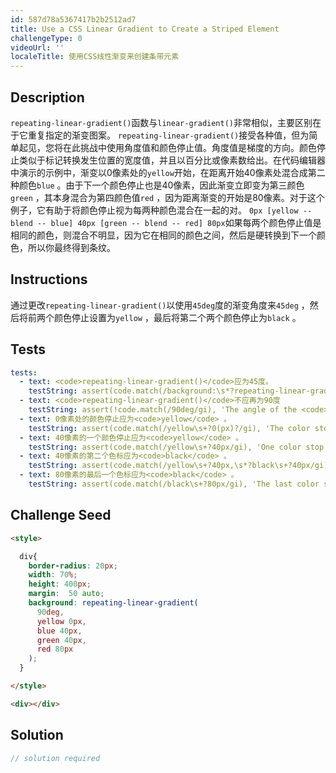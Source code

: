 ```yaml
---
id: 587d78a5367417b2b2512ad7
title: Use a CSS Linear Gradient to Create a Striped Element
challengeType: 0
videoUrl: ''
localeTitle: 使用CSS线性渐变来创建条带元素
---
```


## Description
<section id="description"> <code>repeating-linear-gradient()</code>函数与<code>linear-gradient()</code>非常相似，主要区别在于它重复指定的渐变图案。 <code>repeating-linear-gradient()</code>接受各种值，但为简单起见，您将在此挑战中使用角度值和颜色停止值。角度值是梯度的方向。颜色停止类似于标记转换发生位置的宽度值，并且以百分比或像素数给出。在代码编辑器中演示的示例中，渐变以0像素处的<code>yellow</code>开始，在距离开始40像素处混合成第二种颜色<code>blue</code> 。由于下一个颜色停止也是40像素，因此渐变立即变为第三颜色<code>green</code> ，其本身混合为第四颜色值<code>red</code> ，因为距离渐变的开始是80像素。对于这个例子，它有助于将颜色停止视为每两种颜色混合在一起的对。 <code>0px [yellow -- blend -- blue] 40px [green -- blend -- red] 80px</code>如果每两个颜色停止值是相同的颜色，则混合不明显，因为它在相同的颜色之间，然后是硬转换到下一个颜色，所以你最终得到条纹。 </section>

## Instructions
<section id="instructions">通过更改<code>repeating-linear-gradient()</code>以使用<code>45deg</code>度的渐变角度来<code>45deg</code> ，然后将前两个颜色停止设置为<code>yellow</code> ，最后将第二个两个颜色停止为<code>black</code> 。 </section>

## Tests
<section id='tests'>

```yml
tests:
  - text: <code>repeating-linear-gradient()</code>应为45度。
    testString: assert(code.match(/background:\s*?repeating-linear-gradient\(\s*?45deg/gi), 'The angle of the <code>repeating-linear-gradient()</code> should be 45deg.');
  - text: <code>repeating-linear-gradient()</code>不应再为90度
    testString: assert(!code.match(/90deg/gi), 'The angle of the <code>repeating-linear-gradient()</code> should no longer be 90deg');
  - text: 0像素处的颜色停止应为<code>yellow</code> 。
    testString: assert(code.match(/yellow\s+?0(px)?/gi), 'The color stop at 0 pixels should be <code>yellow</code>.');
  - text: 40像素的一个颜色停止应为<code>yellow</code> 。
    testString: assert(code.match(/yellow\s+?40px/gi), 'One color stop at 40 pixels should be <code>yellow</code>.');
  - text: 40像素的第二个色标应为<code>black</code> 。
    testString: assert(code.match(/yellow\s+?40px,\s*?black\s+?40px/gi), 'The second color stop at 40 pixels should be <code>black</code>.');
  - text: 80像素的最后一个色标应为<code>black</code> 。
    testString: assert(code.match(/black\s+?80px/gi), 'The last color stop at 80 pixels should be <code>black</code>.');

```

</section>

## Challenge Seed
<section id='challengeSeed'>

<div id='html-seed'>

```html
<style>

  div{
    border-radius: 20px;
    width: 70%;
    height: 400px;
    margin:  50 auto;
    background: repeating-linear-gradient(
      90deg,
      yellow 0px,
      blue 40px,
      green 40px,
      red 80px
    );
  }

</style>

<div></div>

```

</div>



</section>

## Solution
<section id='solution'>

```js
// solution required
```
</section>
